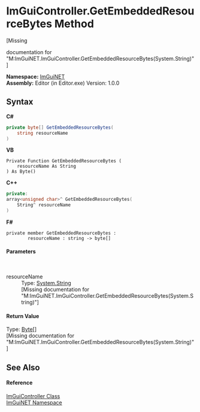 # ImGuiController.GetEmbeddedResourceBytes Method 
 

\[Missing <summary> documentation for "M:ImGuiNET.ImGuiController.GetEmbeddedResourceBytes(System.String)"\]

**Namespace:**&nbsp;<a href="7ecbdf68-1567-8265-0ab1-032412bfb743">ImGuiNET</a><br />**Assembly:**&nbsp;Editor (in Editor.exe) Version: 1.0.0

## Syntax

**C#**<br />
``` C#
private byte[] GetEmbeddedResourceBytes(
	string resourceName
)
```

**VB**<br />
``` VB
Private Function GetEmbeddedResourceBytes ( 
	resourceName As String
) As Byte()
```

**C++**<br />
``` C++
private:
array<unsigned char>^ GetEmbeddedResourceBytes(
	String^ resourceName
)
```

**F#**<br />
``` F#
private member GetEmbeddedResourceBytes : 
        resourceName : string -> byte[] 

```


#### Parameters
&nbsp;<dl><dt>resourceName</dt><dd>Type: <a href="https://docs.microsoft.com/dotnet/api/system.string" target="_blank">System.String</a><br />\[Missing <param name="resourceName"/> documentation for "M:ImGuiNET.ImGuiController.GetEmbeddedResourceBytes(System.String)"\]</dd></dl>

#### Return Value
Type: <a href="https://docs.microsoft.com/dotnet/api/system.byte" target="_blank">Byte</a>[]<br />\[Missing <returns> documentation for "M:ImGuiNET.ImGuiController.GetEmbeddedResourceBytes(System.String)"\]

## See Also


#### Reference
<a href="dc8569e8-a101-000f-d0db-652eaa2a83fb">ImGuiController Class</a><br /><a href="7ecbdf68-1567-8265-0ab1-032412bfb743">ImGuiNET Namespace</a><br />